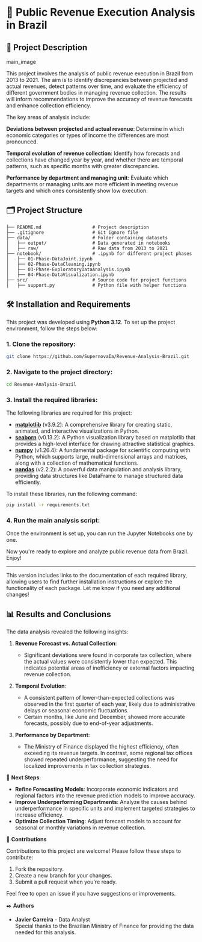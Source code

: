# 🎯 Public Revenue Execution Analysis in Brazil

## 📖 Project Description 
main_image

This project involves the analysis of public revenue execution in Brazil from 2013 to 2021. The aim is to identify discrepancies between projected and actual revenues, detect patterns over time, and evaluate the efficiency of different government bodies in managing revenue collection. The results will inform recommendations to improve the accuracy of revenue forecasts and enhance collection efficiency.

The key areas of analysis include:

**Deviations between projected and actual revenue**: Determine in which economic categories or types of income the differences are most pronounced.

**Temporal evolution of revenue collection**: Identify how forecasts and collections have changed year by year, and whether there are temporal patterns, such as specific months with greater discrepancies.

**Performance by department and managing unit**: Evaluate which departments or managing units are more efficient in meeting revenue targets and which ones consistently show low execution.

## 🗂️ Project Structure
```
├── README.md                   # Project description
├── .gitignore                  # Git ignore file
├── data/                       # Folder containing datasets
│   ├── output/                 # Data generated in notebooks
│   ├── raw/                    # Raw data from 2013 to 2021
├── notebook/                   # .ipynb for different project phases
│   ├── 01-Phase-DataJoint.ipynb             
│   ├── 02-Phase-DataCleaning.ipynb          
│   ├── 03-Phase-ExploratoryDataAnalysis.ipynb 
│   ├── 04-Phase-DataVisualization.ipynb     
├── src/                        # Source code for project functions
│   ├── support.py              # Python file with helper functions
```


## 🛠️ Installation and Requirements

This project was developed using **Python 3.12**. To set up the project environment, follow the steps below:

### 1. Clone the repository:
   ```bash
   git clone https://github.com/SupernovaIa/Revenue-Analysis-Brazil.git
   ```

### 2. Navigate to the project directory:
   ```bash
   cd Revenue-Analysis-Brazil
   ```

### 3. Install the required libraries:
   The following libraries are required for this project:

   - **[matplotlib](https://matplotlib.org/stable/users/installing.html)** (v3.9.2): A comprehensive library for creating static, animated, and interactive visualizations in Python.
   - **[seaborn](https://seaborn.pydata.org/installing.html)** (v0.13.2): A Python visualization library based on matplotlib that provides a high-level interface for drawing attractive statistical graphics.
   - **[numpy](https://numpy.org/install/)** (v1.26.4): A fundamental package for scientific computing with Python, which supports large, multi-dimensional arrays and matrices, along with a collection of mathematical functions.
   - **[pandas](https://pandas.pydata.org/docs/getting_started/install.html)** (v2.2.2): A powerful data manipulation and analysis library, providing data structures like DataFrame to manage structured data efficiently.

   To install these libraries, run the following command:
   ```bash
   pip install -r requirements.txt
   ```

### 4. Run the main analysis script:
   Once the environment is set up, you can run the Jupyter Notebooks one by one.

Now you're ready to explore and analyze public revenue data from Brazil. Enjoy!

---

This version includes links to the documentation of each required library, allowing users to find further installation instructions or explore the functionality of each package. Let me know if you need any additional changes!

## 📊 Results and Conclusions

The data analysis revealed the following insights:

1. **Revenue Forecast vs. Actual Collection**:
   - Significant deviations were found in corporate tax collection, where the actual values were consistently lower than expected. This indicates potential areas of inefficiency or external factors impacting revenue collection.

2. **Temporal Evolution**:
   - A consistent pattern of lower-than-expected collections was observed in the first quarter of each year, likely due to administrative delays or seasonal economic fluctuations.
   - Certain months, like June and December, showed more accurate forecasts, possibly due to end-of-year adjustments.

3. **Performance by Department**:
   - The Ministry of Finance displayed the highest efficiency, often exceeding its revenue targets. In contrast, some regional tax offices showed repeated underperformance, suggesting the need for localized improvements in tax collection strategies.

🔄 **Next Steps**:

- **Refine Forecasting Models**: Incorporate economic indicators and regional factors into the revenue prediction models to improve accuracy.
- **Improve Underperforming Departments**: Analyze the causes behind underperformance in specific units and implement targeted strategies to increase efficiency.
- **Optimize Collection Timing**: Adjust forecast models to account for seasonal or monthly variations in revenue collection.

🤝 **Contributions**

Contributions to this project are welcome! Please follow these steps to contribute:

1. Fork the repository.
2. Create a new branch for your changes.
3. Submit a pull request when you're ready.

Feel free to open an issue if you have suggestions or improvements.

✒️ **Authors**
- **Javier Carreira** - Data Analyst  
Special thanks to the Brazilian Ministry of Finance for providing the data needed for this analysis.

